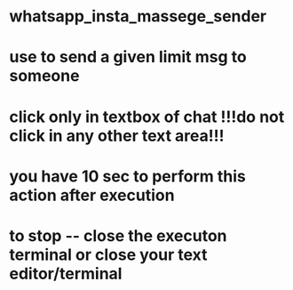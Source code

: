 # whatsapp_insta_massege_sender
# use to send a given limit msg to someone 
# click only in textbox of chat !!!do not click in any other text area!!!
# you have 10 sec  to perform this action after execution
# to stop -- close the executon terminal or close your text editor/terminal
